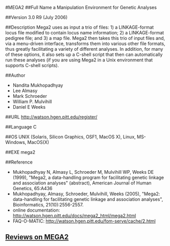 #MEGA2
##Full Name
a Manipulation Environment for Genetic Analyses

##Version
3.0 R9 (July 2006)

##Description
Mega2 uses as input a trio of files: 1) a LINKAGE-format locus file modified to contain locus name information; 2) a LINKAGE-format pedigree file; and 3) a map file. Mega2 then takes this trio of input files and, via a menu-driven interface, transforms them into various other file formats, thus greatly facilitating a variety of different analyses. In addition, for many of these options, it also sets up a C-shell script that then can automatically run these analyses (if you are using Mega2 in a Unix environment that supports C-shell scripts).

##Author
* Nandita Mukhopadhyay
* Lee Almasy
* Mark Schroeder
* William P. Mulvihill
* Daniel E Weeks

##URL
http://watson.hgen.pitt.edu/register/

##Language
C

##OS
UNIX (Solaris, Silicon Graphics, OSF1, MacOS X), Linux, MS-Windows, MacOS(X)

##EXE
mega2

##Reference
* Mukhopadhyay N, Almasy L, Schroeder M, Mulvihill WP, Weeks DE (1999), "Mega2, a data-handling program for facilitating genetic linkage and association analyses" (abstract), American Journal of Human Genetics, 65:A436
* Mukhopadhyay, Almasy, Schroeder, Mulvihill, Weeks (2005), "Mega2: data-handling for facilitating genetic linkage and association analyses", Bioinformatics, 21(10):2556-2557.
* online documentation: http://watson.hgen.pitt.edu/docs/mega2_html/mega2.html
* FAQ-O-MATIC: http://watson.hgen.pitt.edu/fom-serve/cache/2.html


## [Reviews on MEGA2](https://github.com/gaow/genetic-analysis-software/issues/325)